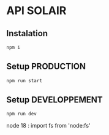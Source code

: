 # API SOLAIR

## Instalation
```bash
npm i
```

## Setup PRODUCTION
```bash
npm run start
```

## Setup DEVELOPPEMENT
```bash
npm run dev
```

node 18 : import fs from 'node:fs'